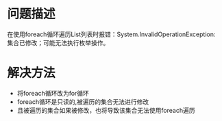 # 问题描述

在使用foreach循环遍历List列表时报错：System.InvalidOperationException: 集合已修改；可能无法执行枚举操作。


# 解决方法

* 将foreach循环改为for循环
* foreach循环是只读的,被遍历的集合无法进行修改
* 且被遍历的集合如果被修改，也将导致该集合无法使用foreach遍历